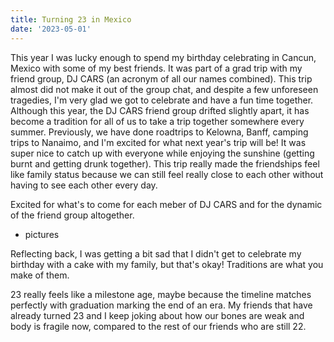 ```yaml
---
title: Turning 23 in Mexico
date: '2023-05-01'
---
```


This year I was lucky enough to spend my birthday celebrating in Cancun, Mexico with some of my best friends. It was part of a grad trip with my friend group, DJ CARS (an acronym of all our names combined). This trip almost did not make it out of the group chat, and despite a few unforeseen tragedies, I'm very glad we got to celebrate and have a fun time together. Although this year, the DJ CARS friend group drifted slightly apart, it has become a tradition for all of us to take a trip together somewhere every summer. Previously, we have done roadtrips to Kelowna, Banff, camping trips to Nanaimo, and I'm excited for what next year's trip will be! It was super nice to catch up with everyone while enjoying the sunshine (getting burnt and getting drunk together). This trip really made the friendships feel like family status because we can still feel really close to each other without having to see each other every day. 

Excited for what's to come for each meber of DJ CARS and for the dynamic of the friend group altogether. 

- pictures

Reflecting back, I was getting a bit sad that I didn't get to celebrate my birthday with a cake with my family, but that's okay! Traditions are what you make of them. 

23 really feels like a milestone age, maybe because the timeline matches perfectly with graduation marking the end of an era. My friends that have already turned 23 and I keep joking about how our bones are weak and body is fragile now, compared to the rest of our friends who are still 22. 